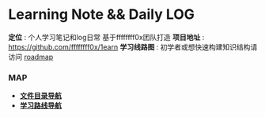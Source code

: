 # Learning Note && Daily LOG

 **定位** : 个人学习笔记和log日常 基于ffffffff0x团队打造
 **项目地址** : https://github.com/ffffffff0x/1earn
 **学习线路图** : 初学者或想快速构建知识结构请访问 [roadmap](roadmap.md)

### MAP

* **[文件目录导航](./1earn\DirMap.md)**
* **[学习路线导航 ](./DirMap.md)**

